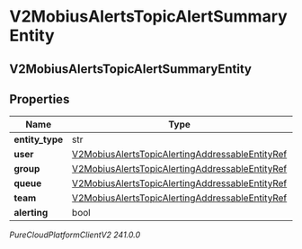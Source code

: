 # V2MobiusAlertsTopicAlertSummaryEntity

## V2MobiusAlertsTopicAlertSummaryEntity

## Properties

|Name | Type | Description | Notes|
|------------ | ------------- | ------------- | -------------|
| **entity_type** | str |  | [optional] |
| **user** | [V2MobiusAlertsTopicAlertingAddressableEntityRef](V2MobiusAlertsTopicAlertingAddressableEntityRef) |  | [optional] |
| **group** | [V2MobiusAlertsTopicAlertingAddressableEntityRef](V2MobiusAlertsTopicAlertingAddressableEntityRef) |  | [optional] |
| **queue** | [V2MobiusAlertsTopicAlertingAddressableEntityRef](V2MobiusAlertsTopicAlertingAddressableEntityRef) |  | [optional] |
| **team** | [V2MobiusAlertsTopicAlertingAddressableEntityRef](V2MobiusAlertsTopicAlertingAddressableEntityRef) |  | [optional] |
| **alerting** | bool |  | [optional] |



_PureCloudPlatformClientV2 241.0.0_
